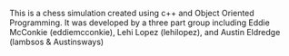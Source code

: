 This is a chess simulation created using c++ and Object Oriented Programming. It was developed by a three part group including Eddie McConkie (eddiemcconkie), Lehi Lopez (lehilopez), and Austin Eldredge (lambsos & Austinsways)
